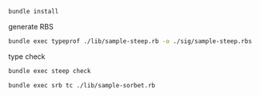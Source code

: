 ```sh
bundle install
```

generate RBS

```sh
bundle exec typeprof ./lib/sample-steep.rb -o ./sig/sample-steep.rbs
```

type check

```sh
bundle exec steep check
```

```sh
bundle exec srb tc ./lib/sample-sorbet.rb
```
